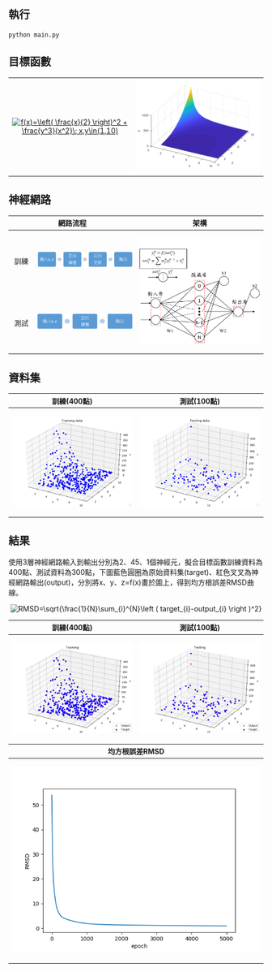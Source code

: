 ## 執行
    python main.py

## 目標函數
<table align="center">
  <td align="center">
     <a href="https://www.codecogs.com/eqnedit.php?latex=f(x)=\left(&space;\frac{x}{2}&space;\right)^2&space;&plus;&space;\frac{y^3}{x^2}\;&space;x,y\in(1,10)" target="_blank"><img src="https://latex.codecogs.com/gif.latex?f(x)=\left(&space;\frac{x}{2}&space;\right)^2&space;&plus;&space;\frac{y^3}{x^2}\;&space;x,y\in(1,10)" title="f(x)=\left( \frac{x}{2} \right)^2 + \frac{y^3}{x^2}\; x,y\in(1,10)" /></a>
  </td>
  <td>
    <img src="https://github.com/YamGhost/BPNN/blob/master/fig/target%20func.png" />
  </td>
</table>

## 神經網路
<table align="center">
    <thead>
        <tr>
            <th colspan="2">網路流程</th>
            <th>架構</th>
        </tr>
    </thead>
    <tbody>
        <tr>
            <td rowspan="1" width="10%">
              <p align="center">
                <text>訓練</text>           
              </p>
            </td>
            <td rowspan="1">
              <p align="center">
                <img src="https://github.com/YamGhost/BPNN/blob/master/fig/%E8%A8%93%E7%B7%B4%E6%B5%81%E7%A8%8B.png" />
              </p>
            </td>
            <td rowspan="2" width="50%">   
              <p align="center">
                <img src="https://github.com/YamGhost/BPNN/blob/master/fig/bpnn.png"/>
              </p>
            </td>
        </tr>        
        <tr>
            <td rowspan="1">
              <p align="center">
                <text>測試</text>           
              </p>
            </td>
            <td rowspan="1">
              <p align="center">
                <img src="https://github.com/YamGhost/BPNN/blob/master/fig/%E6%B8%AC%E8%A9%A6%E6%B5%81%E7%A8%8B.png" />
              </p>
            </td>
        </tr>        
    </tbody>
</table>

## 資料集
<table align="center">
    <thead>
        <tr>
            <th>訓練(400點)</th>
            <th>測試(100點)</th>
        </tr>
    </thead>
    <tbody>
        <tr>
            <td>
              <p align="center">
                <img src="https://github.com/YamGhost/BPNN/blob/master/fig/training_400.png" />
              </p>
            </td>
            <td>   
              <p align="center">
                <img src="https://github.com/YamGhost/BPNN/blob/master/fig/testing_100.png"/>
              </p>
            </td>
        </tr>
    </tbody>
</table>

## 結果
<p>
  使用3層神經網路輸入到輸出分別為2、45、1個神經元，擬合目標函數訓練資料為400點、測試資料為300點，下圖藍色圓圈為原始資料集(target)、紅色叉叉為神經網路輸出(output)，分別將x、y、z=f(x)畫於圖上，得到均方根誤差RMSD曲線。
</p>
<p align="center">
  <img src="https://latex.codecogs.com/gif.latex?RMSD=\sqrt{\frac{1}{N}\sum_{i}^{N}\left&space;(&space;target_{i}-output_{i}&space;\right&space;)^2}" title="RMSD=\sqrt{\frac{1}{N}\sum_{i}^{N}\left ( target_{i}-output_{i} \right )^2}" />
</p>
<table align="center">
    <thead>
        <tr>
            <th>訓練(400點)</th>
            <th>測試(100點)</th>
        </tr>
    </thead>
    <tbody>
        <tr>
            <td>
              <p align="center">
                <img src="https://github.com/YamGhost/BPNN/blob/master/fig/N45_2_label.png" />
              </p>
            </td>
            <td>   
              <p align="center">
                <img src="https://github.com/YamGhost/BPNN/blob/master/fig/N45_4_label.png"/>
              </p>
            </td>
        </tr>
    </tbody>
        <thead>
        <tr>
            <th colspan="2">均方根誤差RMSD</th>
        </tr>
    </thead>
    <tbody>
        <tr>
            <td colspan="2"  width="30%">
              <p align="center">
                <img src="https://github.com/YamGhost/BPNN/blob/master/fig/N45_1.png" />
              </p>
            </td>
        </tr>        
    </tbody>
</table>
